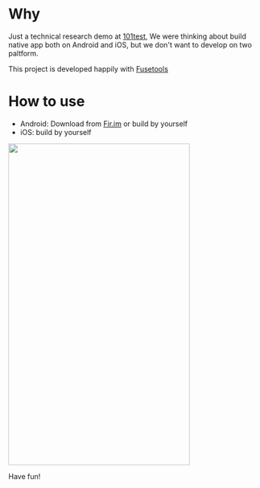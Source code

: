 # Why
Just a technical research demo at [101test](http://101test.com), We were thinking about build native app both on Android and iOS, but we don't want to develop on two paltform.

This project is developed happily with [Fusetools](https://www.fusetools.com)

# How to use
* Android: Download from [Fir.im](http://fir.im/wifly) or build by yourself
* iOS: build by yourself

<img src="http://7xpcvs.com1.z0.glb.clouddn.com/wifly.JPG" width="360" height="640" />

Have fun!